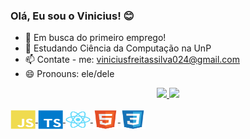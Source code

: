 ### Olá, Eu sou o Vinicius! 😊


- 🔭 Em busca do primeiro emprego!
- 🌱 Estudando Ciência da Computação na UnP
- 📫 Contate - me: viniciusfreitassilva024@gmail.com
- 😄 Pronouns: ele/dele

<div align="center">
  <a href="https://github.com/vinicius024">
  <img height="180em" src="https://github-readme-stats.vercel.app/api?username=vinicius024&show_icons=true&theme=dracula&include_all_commits=true&count_private=true"/>
  <img height="180em" src="https://github-readme-stats.vercel.app/api/top-langs/?username=vinicius024&layout=compact&langs_count=7&theme=dracula"/>
</div>
<div style="display: inline_block"><br>
  <img align="center" alt="vini-Js" height="30" width="40" src="https://raw.githubusercontent.com/devicons/devicon/master/icons/javascript/javascript-plain.svg">
  <img align="center" alt="vini-Ts" height="30" width="40" src="https://raw.githubusercontent.com/devicons/devicon/master/icons/typescript/typescript-plain.svg">
  <img align="center" alt="vini-React" height="30" width="40" src="https://raw.githubusercontent.com/devicons/devicon/master/icons/react/react-original.svg">
  <img align="center" alt="vini-HTML" height="30" width="40" src="https://raw.githubusercontent.com/devicons/devicon/master/icons/html5/html5-original.svg">
  <img align="center" alt="vini-CSS" height="30" width="40" src="https://raw.githubusercontent.com/devicons/devicon/master/icons/css3/css3-original.svg">
</div>
